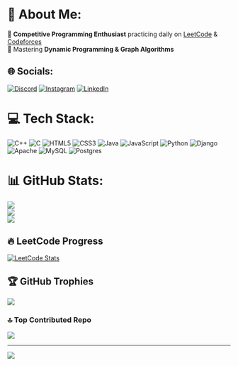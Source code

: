 # 💫 About Me:
🔭 **Competitive Programming Enthusiast** practicing daily on [LeetCode](https://leetcode.com/BirukTadele/) & [Codeforces](https://codeforces.com/profile/BirukTadele)<br>
🌱 Mastering **Dynamic Programming & Graph Algorithms**<br>


## 🌐 Socials:
[![Discord](https://img.shields.io/badge/Discord-%237289DA.svg?logo=discord&logoColor=white)](https://discord.gg/939b5363e8c2433951d755f76895c3f7ab47699a28857f8f04fc7886d988a0c5/68747470733a2f2f696d672e736869656c64732e696f2f7374617469632f76313f6d6573736167653d446973636f7264266c6f676f3d646973636f7264266c6162656c3d26636f6c6f723d373238394441266c6f676f436f6c6f723d7768697465266c6162656c436f6c6f723d267374796c653d666f722d7468652d6261646765) [![Instagram](https://img.shields.io/badge/Instagram-%23E4405F.svg?logo=Instagram&logoColor=white)](https://instagram.com/_.biruk.__) [![LinkedIn](https://img.shields.io/badge/LinkedIn-%230077B5.svg?logo=linkedin&logoColor=white)](https://linkedin.com/in/biruk-tadele) 

# 💻 Tech Stack:
![C++](https://img.shields.io/badge/c++-%2300599C.svg?style=for-the-badge&logo=c%2B%2B&logoColor=white) ![C](https://img.shields.io/badge/c-%2300599C.svg?style=for-the-badge&logo=c&logoColor=white) ![HTML5](https://img.shields.io/badge/html5-%23E34F26.svg?style=for-the-badge&logo=html5&logoColor=white) ![CSS3](https://img.shields.io/badge/css3-%231572B6.svg?style=for-the-badge&logo=css3&logoColor=white) ![Java](https://img.shields.io/badge/java-%23ED8B00.svg?style=for-the-badge&logo=openjdk&logoColor=white) ![JavaScript](https://img.shields.io/badge/javascript-%23323330.svg?style=for-the-badge&logo=javascript&logoColor=%23F7DF1E) ![Python](https://img.shields.io/badge/python-3670A0?style=for-the-badge&logo=python&logoColor=ffdd54) ![Django](https://img.shields.io/badge/django-%23092E20.svg?style=for-the-badge&logo=django&logoColor=white) ![Apache](https://img.shields.io/badge/apache-%23D42029.svg?style=for-the-badge&logo=apache&logoColor=white) ![MySQL](https://img.shields.io/badge/mysql-4479A1.svg?style=for-the-badge&logo=mysql&logoColor=white) ![Postgres](https://img.shields.io/badge/postgres-%23316192.svg?style=for-the-badge&logo=postgresql&logoColor=white)
# 📊 GitHub Stats:
![](https://github-readme-stats.vercel.app/api?username=Biruktadele&theme=dark&hide_border=true&include_all_commits=false&count_private=false)<br/>
![](https://github-readme-streak-stats.herokuapp.com/?user=Biruktadele&theme=dark&hide_border=true)<br/>
![](https://github-readme-stats.vercel.app/api/top-langs/?username=Biruktadele&theme=dark&hide_border=true&include_all_commits=false&count_private=false&layout=compact)


## 🔥 LeetCode Progress
[![LeetCode Stats](https://leetcard.jacoblin.cool/BirukTadele?theme=dark&font=Karma)](https://leetcode.com/BirukTadele)

## 🏆 GitHub Trophies
![](https://github-profile-trophy.vercel.app/?username=Biruktadele&theme=radical&no-frame=true&no-bg=true&margin-w=4)

### 🔝 Top Contributed Repo
![](https://github-contributor-stats.vercel.app/api?username=Biruktadele&limit=5&theme=tokyonight&combine_all_yearly_contributions=true)

---
[![](https://visitcount.itsvg.in/api?id=Biruktadele&icon=0&color=12)](https://visitcount.itsvg.in)

<!-- Proudly created with GPRM ( https://gprm.itsvg.in ) -->
